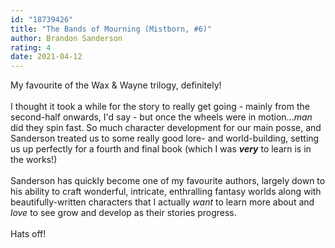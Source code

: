 ```yaml
---
id: "18739426"
title: "The Bands of Mourning (Mistborn, #6)"
author: Brandon Sanderson
rating: 4
date: 2021-04-12
---
```

My favourite of the Wax & Wayne trilogy, definitely!<br/><br/>I thought it took a while for the story to really get going - mainly from the second-half onwards, I'd say - but once the wheels were in motion...<i>man</i> did they spin fast. So much character development for our main posse, and Sanderson treated us to some really good lore- and world-building, setting us up perfectly for a fourth and final book (which I was <b><i>very</i></b> to learn is in the works!)<br/><br/>Sanderson has quickly become one of my favourite authors, largely down to his ability to craft wonderful, intricate, enthralling fantasy worlds along with beautifully-written characters that I actually <i>want</i> to learn more about and <i>love</i> to see grow and develop as their stories progress.<br/><br/>Hats off!
	